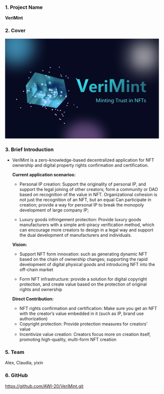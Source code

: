 ### 1. Project Name

**VeriMint**

### 2. Cover

![Image text](https://github.com/AWI-20/VeriMint/blob/main/images/index.png)

### 3. Brief Introduction

* VeriMint is a zero-knowledge-based decentralized application for NFT ownership and digital property rights confirmation and certification.

  **Current application scenarios:**

  * Personal IP creation: Support the originality of personal IP, and support the legal joining of other creators; form a community or DAO based on recognition of the value in NFT. Organizational cohesion is not just the recognition of an NFT, but an equal Can participate in creation; provide a way for personal IP to break the monopoly development of large company IP;

  * Luxury goods infringement protection: Provide luxury goods manufacturers with a simple anti-piracy verification method, which can encourage more creators to design in a legal way and support the dual development of manufacturers and individuals.

  **Vision:**

  * Support NFT form innovation: such as generating dynamic NFT based on the chain of ownership changes; supporting the rapid development of digital physical goods and introducing NFT into the off-chain market

  * Form NFT infrastructure: provide a solution for digital copyright protection, and create value based on the protection of original rights and ownership

  **Direct Contribution:**

  * NFT rights confirmation and certification: Make sure you get an NFT with the creator’s value embedded in it (such as IP, brand use authorization)
  * Copyright protection: Provide protection measures for creators’ value
  * Incentivize value creation: Creators focus more on creation itself, promoting high-quality, multi-form NFT creation

### 5. Team

Alex, Claudia, yixin

### 6. GitHub

https://github.com/AWI-20/VeriMint.git
